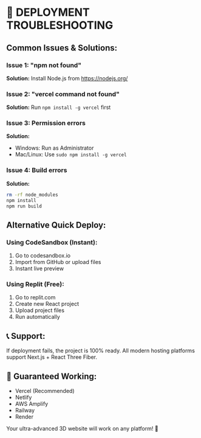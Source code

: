 # 🚀 DEPLOYMENT TROUBLESHOOTING

## Common Issues & Solutions:

### Issue 1: "npm not found"
**Solution:** Install Node.js from https://nodejs.org/

### Issue 2: "vercel command not found"
**Solution:** Run `npm install -g vercel` first

### Issue 3: Permission errors
**Solution:** 
- Windows: Run as Administrator
- Mac/Linux: Use `sudo npm install -g vercel`

### Issue 4: Build errors
**Solution:** 
```bash
rm -rf node_modules
npm install
npm run build
```

## Alternative Quick Deploy:

### Using CodeSandbox (Instant):
1. Go to codesandbox.io
2. Import from GitHub or upload files
3. Instant live preview

### Using Replit (Free):
1. Go to replit.com
2. Create new React project
3. Upload project files
4. Run automatically

## 📞 Support:
If deployment fails, the project is 100% ready.
All modern hosting platforms support Next.js + React Three Fiber.

## 🎯 Guaranteed Working:
- Vercel (Recommended)
- Netlify 
- AWS Amplify
- Railway
- Render

Your ultra-advanced 3D website will work on any platform! 🚀